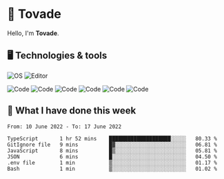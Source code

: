 # 👋 Tovade
Hello, I'm **Tovade**.

## 🖥️ Technologies & tools

![OS](https://img.shields.io/badge/OS-Windows-informational?style=flat&logo=OS&logoColor=white&color=2bbc8a)
![Editor](https://img.shields.io/badge/Editor-VScode-informational?style=flat&logo=Editor&logoColor=white&color=2bbc8a)

![Code](https://img.shields.io/badge/Code-Javascript-informational?style=flat&logo=Code&logoColor=white&color=2bbc8a)
![Code](https://img.shields.io/badge/Code-Nodejs-informational?style=flat&logo=Code&logoColor=white&color=2bbc8a)
![Code](https://img.shields.io/badge/Code-Typescript-informational?style=flat&logo=Code&logoColor=white&color=2bbc8a) 
![Code](https://img.shields.io/badge/Code-HTML-informational?style=flat&logo=Code&logoColor=white&color=2bbc8a)
![Code](https://img.shields.io/badge/Code-CSS-informational?style=flat&logo=Code&logoColor=white&color=2bbc8a)
![Code](https://img.shields.io/badge/Code-React-informational?style=flat&logo=Code&logoColor=white&color=2bbc8a)

## 📰 What I have done this week
<!--START_SECTION:waka-->

```text
From: 10 June 2022 - To: 17 June 2022

TypeScript       1 hr 52 mins    ████████████████████░░░░░   80.33 %
GitIgnore file   9 mins          █▓░░░░░░░░░░░░░░░░░░░░░░░   06.81 %
JavaScript       8 mins          █▒░░░░░░░░░░░░░░░░░░░░░░░   05.81 %
JSON             6 mins          █░░░░░░░░░░░░░░░░░░░░░░░░   04.50 %
.env file        1 min           ▒░░░░░░░░░░░░░░░░░░░░░░░░   01.17 %
Bash             1 min           ▒░░░░░░░░░░░░░░░░░░░░░░░░   01.02 %
```

<!--END_SECTION:waka-->

